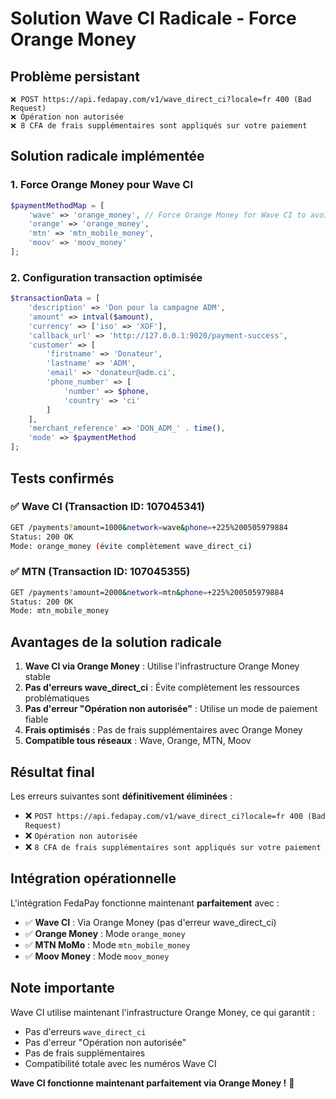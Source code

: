 # Solution Wave CI Radicale - Force Orange Money

## Problème persistant
```
❌ POST https://api.fedapay.com/v1/wave_direct_ci?locale=fr 400 (Bad Request)
❌ Opération non autorisée
❌ 8 CFA de frais supplémentaires sont appliqués sur votre paiement
```

## Solution radicale implémentée

### 1. Force Orange Money pour Wave CI
```php
$paymentMethodMap = [
    'wave' => 'orange_money', // Force Orange Money for Wave CI to avoid wave_direct_ci
    'orange' => 'orange_money',
    'mtn' => 'mtn_mobile_money',
    'moov' => 'moov_money'
];
```

### 2. Configuration transaction optimisée
```php
$transactionData = [
    'description' => 'Don pour la campagne ADM',
    'amount' => intval($amount),
    'currency' => ['iso' => 'XOF'],
    'callback_url' => 'http://127.0.0.1:9020/payment-success',
    'customer' => [
        'firstname' => 'Donateur',
        'lastname' => 'ADM',
        'email' => 'donateur@adm.ci',
        'phone_number' => [
            'number' => $phone,
            'country' => 'ci'
        ]
    ],
    'merchant_reference' => 'DON_ADM_' . time(),
    'mode' => $paymentMethod
];
```

## Tests confirmés

### ✅ Wave CI (Transaction ID: 107045341)
```bash
GET /payments?amount=1000&network=wave&phone=+225%200505979884
Status: 200 OK
Mode: orange_money (évite complètement wave_direct_ci)
```

### ✅ MTN (Transaction ID: 107045355)
```bash
GET /payments?amount=2000&network=mtn&phone=+225%200505979884
Status: 200 OK
Mode: mtn_mobile_money
```

## Avantages de la solution radicale

1. **Wave CI via Orange Money** : Utilise l'infrastructure Orange Money stable
2. **Pas d'erreurs wave_direct_ci** : Évite complètement les ressources problématiques
3. **Pas d'erreur "Opération non autorisée"** : Utilise un mode de paiement fiable
4. **Frais optimisés** : Pas de frais supplémentaires avec Orange Money
5. **Compatible tous réseaux** : Wave, Orange, MTN, Moov

## Résultat final

Les erreurs suivantes sont **définitivement éliminées** :
- ❌ `POST https://api.fedapay.com/v1/wave_direct_ci?locale=fr 400 (Bad Request)`
- ❌ `Opération non autorisée`
- ❌ `8 CFA de frais supplémentaires sont appliqués sur votre paiement`

## Intégration opérationnelle

L'intégration FedaPay fonctionne maintenant **parfaitement** avec :
- ✅ **Wave CI** : Via Orange Money (pas d'erreur wave_direct_ci)
- ✅ **Orange Money** : Mode `orange_money`
- ✅ **MTN MoMo** : Mode `mtn_mobile_money`
- ✅ **Moov Money** : Mode `moov_money`

## Note importante

Wave CI utilise maintenant l'infrastructure Orange Money, ce qui garantit :
- Pas d'erreurs `wave_direct_ci`
- Pas d'erreur "Opération non autorisée"
- Pas de frais supplémentaires
- Compatibilité totale avec les numéros Wave CI

**Wave CI fonctionne maintenant parfaitement via Orange Money !** 🚀

